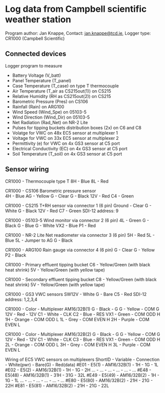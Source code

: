 # Log data from Campbell scientific weather station
Program author: Jan Knappe,
Contact: [jan.knappe@tcd.ie](jan.knappe@tcd.ie),
Logger type: CR1000 (Campbell Scientific)

## Connected devices
Logger program to measure 
- Battery Voltage (V_batt) 
- Panel Temperature (T_panel)
- Case Temperature (T_case) on type T thermocouple
- Air Temperature (T_air as CS215out(1)) on CS215 
- Relative Humidity (RH as CS215out(2)) on CS215 
- Barometric Pressure (Pres) on CS106
- Rainfall (Rain) on ARG100
- Wind Speed (Wind_Spe) on 05103-5
- Wind Direction (Wind_Dir) on 05103-5
- Net Radiation (Rad_Net) on NR-2 Lite
- Pulses for tipping buckets distribution boxes (2x) on C6 and C8
- Volatge for VWC on 48x EC5 sensor at multiplexer 1
- Voltage for VWC on 33x EC5 sensor at multiplexer 2
- Permittivity (e) for VWC on 4x GS3 sensor at C5 port
- Electrical Conductivity (EC) on 4x GS3 sensor at C5 port
- Soil Temperature (T_soil) on 4x GS3 sensor at C5 port
  
## Sensor wiring
CR1000 - Thermocouple type T
8H - Blue
8L - Red
	
CR1000 - CS106 Barometric pressure sensor	
4H - Blue
AG - Yellow
G - Clear
G - Black
12V - Red
C4 - Green  

CR1000 - CS215 T+RH sensor via connector 1 (6 pin)
Ground - Clear
G - White
G - Black
12V - Red
C7 - Green
SDI-12 address: 9
  
CR1000 - 05103-5 Wind monitor via connector 2 (6 pin)
4L - Green
G - Black
G - Blue
G - White
VX2 - Blue 
P1 - Red 
 
CR1000 - NR-2 Lite Net readiometer via connector 3 (6 pin)
5H - Red
5L - Blue
5L - Jumper to AG
G - Black
 
CR1000 - ARG100 Rain gauge via connector 4 (6 pin)
G - Clear
G - Yellow
P2 - Black

CR1000 - Primary effluent tipping bucket
C6 - Yellow/Green (with black heat shrink)
5V - Yellow/Green (with yellow tape)
  
CR1000 - Secondary effluent tipping bucket
C8 - Yellow/Green (with black heat shrink)
5V - Yellow/Green (with yellow tape)

CR1000 - GS3 VWC sensors
SW12V - White
G - Bare
C5 - Red
SDI-12 address: 1,2,3,4
 
CR1000 - Color - Multiplexer AM16/32B(1)
G - Black - G
G - Yellow - COM G
12V - Red - 12V
C1 - White - CLK
C2 - Blue - RES
VX1 - Green - COM ODD H
1H - Orange - COM ODD L
1L - Grey - COM EVEN H
2H - Purple - COM EVEN L
  
CR1000 - Color - Multiplexer AM16/32B(2)
G - Black - G
G - Yellow - COM G
12V - Red - 12V
C1 - White - CLK
C3 - Blue - RES
VX1 - Green - COM ODD H
2L - Orange - COM ODD L
3H - Grey - COM EVEN H
3L - Purple - COM EVEN L

Wiring of EC5 VWC sensors on multiplexers
ShortID - Variable - Connection - White(pwr) - Bare(G) - Red(data)
#E01 - E5(1) - AM16/32B(1) - 1H - 1G - 1L
#E02 - E5(2) - AM16/32B(1) - 1H - 1G - 2H
... - ... - ... - ... - ... - ...
#E48 - E5(48) - AM16/32B(1) - 31H - 31G - 32L
#E49 - E5(49) - AM16/32B(2) - 1H - 1G - 1L
... - ... - ... - ... - ... - ...
#E80 - E5(80) - AM16/32B(2) - 21H - 21G - 22H
#E81 - E5(81) - AM16/32B(2) - 21H - 21G - 22L

